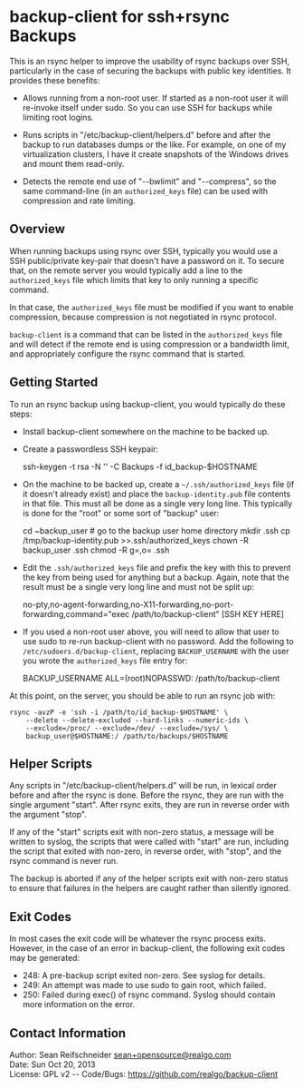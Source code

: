 backup-client for ssh+rsync Backups
===================================

This is an rsync helper to improve the usability of rsync backups over SSH,
particularly in the case of securing the backups with public key identities.
It provides these benefits:

* Allows running from a non-root user.  If started as a non-root user it will
  re-invoke itself under sudo.  So you can use SSH for backups while limiting
  root logins.

* Runs scripts in "/etc/backup-client/helpers.d" before and after the backup
  to run databases dumps or the like.  For example, on one of my
  virtualization clusters, I have it create snapshots of the Windows drives
  and mount them read-only.

* Detects the remote end use of "--bwlimit" and "--compress", so the same
  command-line (in an `authorized_keys` file) can be used with compression and
  rate limiting.

Overview
--------

When running backups using rsync over SSH, typically you would use a
SSH public/private key-pair that doesn't have a password on it.  To secure
that, on the remote server you would typically add a line to the
`authorized_keys` file which limits that key to only running a specific
command.

In that case, the `authorized_keys` file must be modified if you want to
enable compression, because compression is not negotiated in rsync protocol.

`backup-client` is a command that can be listed in the `authorized_keys` file
and will detect if the remote end is using compression or a bandwidth limit,
and appropriately configure the rsync command that is started.

Getting Started
---------------

To run an rsync backup using backup-client, you would typically do these
steps:

* Install backup-client somewhere on the machine to be backed up.

* Create a passwordless SSH keypair:

    ssh-keygen -t rsa -N '' -C Backups -f id_backup-$HOSTNAME

* On the machine to be backed up, create a `~/.ssh/authorized_keys` file (if
  it doesn't already exist) and place the `backup-identity.pub` file contents
  in that file.  This must all be done as a single very long line.  This
  typically is done for the "root" or some sort of "backup" user:

    cd ~backup_user       #  go to the backup user home directory
    mkdir .ssh
    cp /tmp/backup-identity.pub >>.ssh/authorized_keys
    chown -R backup_user .ssh
    chmod -R g=,o= .ssh

* Edit the `.ssh/authorized_keys` file and prefix the key with this to prevent
  the key from being used for anything but a backup.  Again, note that the
  result must be a single very long line and must not be split up:

    no-pty,no-agent-forwarding,no-X11-forwarding,no-port-forwarding,command="exec /path/to/backup-client" [SSH KEY HERE]

* If you used a non-root user above, you will need to allow that user to use
  sudo to re-run backup-client with no password.  Add the following to
  `/etc/sudoers.d/backup-client`, replacing `BACKUP_USERNAME` with the user
  you wrote the `authorized_keys` file entry for:

    BACKUP_USERNAME ALL=(root)NOPASSWD: /path/to/backup-client

At this point, on the server, you should be able to run an rsync job with:

    rsync -avzP -e 'ssh -i /path/to/id_backup-$HOSTNAME' \
        --delete --delete-excluded --hard-links --numeric-ids \
        --exclude=/proc/ --exclude=/dev/ --exclude=/sys/ \
        backup_user@$HOSTNAME:/ /path/to/backups/$HOSTNAME

Helper Scripts
--------------

Any scripts in "/etc/backup-client/helpers.d" will be run, in lexical order
before and after the rsync is done.  Before the rsync, they are run with the
single argument "start".  After rsync exits, they are run in reverse order
with the argument "stop".

If any of the "start" scripts exit with non-zero status, a message will be
written to syslog, the scripts that were called with "start" are run,
including the script that exited with non-zero, in reverse order,
with "stop", and the rsync command is never run.

The backup is aborted if any of the helper scripts exit with non-zero
status to ensure that failures in the helpers are caught rather than
silently ignored.

Exit Codes
----------

In most cases the exit code will be whatever the rsync process exits.
However, in the case of an error in backup-client, the following exit
codes may be generated:

* 248: A pre-backup script exited non-zero.  See syslog for details.
* 249: An attempt was made to use sudo to gain root, which failed.
* 250: Failed during exec() of rsync command.  Syslog should contain more
       information on the error.

Contact Information
-------------------

Author: Sean Reifschneider <sean+opensource@realgo.com>  
Date: Sun Oct 20, 2013  
License: GPL v2 --
Code/Bugs: https://github.com/realgo/backup-client
